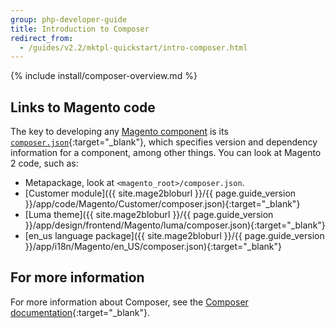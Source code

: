```yaml
---
group: php-developer-guide
title: Introduction to Composer
redirect_from:
  - /guides/v2.2/mktpl-quickstart/intro-composer.html
---
```


{% include install/composer-overview.md %}

## Links to Magento code
The key to developing any [Magento component](https://glossary.magento.com/magento-component) is its [`composer.json`](https://getcomposer.org/doc/04-schema.md){:target="_blank"}, which specifies version and dependency information for a component, among other things. You can look at Magento 2 code, such as:

*  Metapackage, look at `<magento_root>/composer.json`.
*  [Customer module]({{ site.mage2bloburl }}/{{ page.guide_version }}/app/code/Magento/Customer/composer.json){:target="_blank"}
*  [Luma theme]({{ site.mage2bloburl }}/{{ page.guide_version }}/app/design/frontend/Magento/luma/composer.json){:target="_blank"}
*  [en_us language package]({{ site.mage2bloburl }}/{{ page.guide_version }}/app/i18n/Magento/en_US/composer.json){:target="_blank"}

## For more information
For more information about Composer, see the [Composer documentation](https://getcomposer.org/doc/00-intro.md){:target="_blank"}.